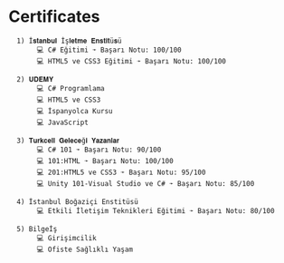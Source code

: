 # Certificates 
      1) İ𝐬𝐭𝐚𝐧𝐛𝐮𝐥 İş𝐥𝐞𝐭𝐦𝐞 𝐄𝐧𝐬𝐭𝐢𝐭ü𝐬ü
           💻 C# Eğitimi ➛ Başarı Notu: 100/100
           💻 HTML5 ve CSS3 Eğitimi ➛ Başarı Notu: 100/100
           
      2) 𝐔𝐃𝐄𝐌𝐘
           💻 C# Programlama
           💻 HTML5 ve CSS3
           💻 İspanyolca Kursu
           💻 JavaScript
           
      3) 𝐓𝐮𝐫𝐤𝐜𝐞𝐥𝐥 𝐆𝐞𝐥𝐞𝐜𝐞ğ𝐢 𝐘𝐚𝐳𝐚𝐧𝐥𝐚𝐫
           💻 C# 101 ➛ Başarı Notu: 90/100
           💻 101:HTML ➛ Başarı Notu: 100/100
           💻 201:HTML5 ve CSS3 ➛ Başarı Notu: 95/100
           💻 Unity 101-Visual Studio ve C# ➛ Başarı Notu: 85/100
      
      4) İstanbul Boğaziçi Enstitüsü
           💻 Etkili İletişim Teknikleri Eğitimi ➛ Başarı Notu: 80/100
           
      5) Bilgeİş
           💻 Girişimcilik
           💻 Ofiste Sağlıklı Yaşam
